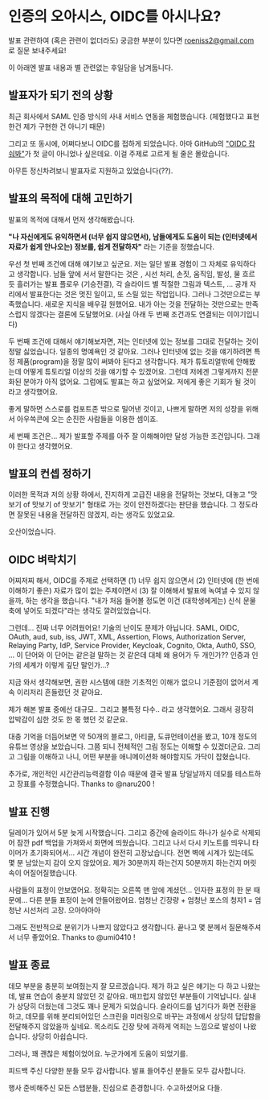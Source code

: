 # 인증의 오아시스, OIDC를 아시나요?

발표 관련하여 (혹은 관련이 없더라도) 궁금한 부분이 있다면 roeniss2@gmail.com 로 질문 보내주세요!

이 아래엔 발표 내용과 별 관련없는 후일담을 남겨둡니다.

## 발표자가 되기 전의 상황

최근 회사에서 SAML 인증 방식의 사내 서비스 연동을 체험했습니다. (체험했다고 표현한건 제가 구현한 건 아니기 때문)

그리고 또 동시에, 어쩌다보니 OIDC를 접하게 되었습니다. 아마 GitHub의 ["OIDC 잡숴봐"](https://docs.github.com/ko/enterprise-cloud@latest/actions/deployment/security-hardening-your-deployments/configuring-openid-connect-in-amazon-web-services)가 첫 글이 아니었나 싶은데요. 이걸 주제로 고르게 될 줄은 몰랐습니다.

아무튼 정신차려보니 발표자로 지원하고 있었습니다(??).

## 발표의 목적에 대해 고민하기

발표의 목적에 대해서 먼저 생각해봤습니다.

**"나 자신에게도 유익하면서 (너무 쉽지 않으면서), 남들에게도 도움이 되는 (인터넷에서 자료가 쉽게 안나오는) 정보를, 쉽게 전달하자"** 라는 기준을 정했습니다.

우선 첫 번째 조건에 대해 얘기보고 싶군요. 저는 일단 발표 경험이 그 자체로 유익하다고 생각합니다. 남들 앞에 서서 말한다는 것은 , 시선 처리, 손짓, 움직임, 발성, 물 흐르듯 흘러가는 발표 플로우 (기승전결), 각 슬라이드 별 적절한 그림과 텍스트, ... 공개 자리에서 발표한다는 것은 멋진 일이고, 또 스릴 있는 작업입니다. 그러나 그것만으로는 부족했습니다. 새로운 지식을 배우길 원했어요. 내가 아는 것을 전달하는 것만으로는 만족스럽지 않겠다는 결론에 도달했어요. (사실 아래 두 번째 조건과도 연결되는 이야기입니다)

두 번째 조건에 대해서 얘기해보자면, 저는 인터넷에 있는 정보를 그대로 전달하는 것이 정말 싫었습니다. 일종의 명예욕인 것 같아요. 그러나 인터넷에 없는 것을 얘기하려면 특정 제품(program)을 정말 많이 써봐야 된다고 생각합니다. 제가 튜토리얼밖에 안해봤는데 어떻게 튜토리얼 이상의 것을 얘기할 수 있겠어요. 그런데 저에겐 그렇게까지 전문화된 분야가 아직 없어요. 그럼에도 발표는 하고 싶었어요. 저에게 좋은 기회가 될 것이라고 생각했어요.

좋게 말하면 스스로를 컴포트존 밖으로 밀어낸 것이고, 나쁘게 말하면 저의 성장을 위해서 아우쓱콘에 오는 순진한 사람들을 이용한 셈이죠.

세 번째 조건은... 제가 발표할 주제를 아주  잘 이해해야만 달성 가능한 조건입니다. 그래야 한다고 생각했어요.

## 발표의 컨셉 정하기

이러한 목적과 저의 상황 하에서, 진지하게 고급진 내용을 전달하는 것보다, 대놓고 "맛보기 of 맛보기 of 맛보기" 형태로 가는 것이 안전하겠다는 판단을 했습니다. 그 정도라면 잘못된 내용을 전달하진 않겠지, 라는 생각도 있었고요.

오산이었습니다.

## OIDC 벼락치기

어찌저찌 해서, OIDC를 주제로 선택하면 (1) 너무 쉽지 않으면서 (2) 인터넷에 (한 번에 이해하기 좋은) 자료가 많이 없는 주제이면서 (3) 잘 이해해서 발표에 녹여낼 수 있지 않을까, 하는 생각을 했습니다. "내가 처음 들어볼 정도면 이건 (대학생에게는) 신식 문물 축에 넣어도 되겠다"라는 생각도 깔려있었습니다.

그런데... 진짜 너무 어려웠어요! 기술의 난이도 문제가 아닙니다. SAML, OIDC, OAuth, aud, sub, iss, JWT, XML, Assertion, Flows, Authorization Server, Relaying Party, IdP, Service Provider, Keycloak, Cognito, Okta, Auth0, SSO, ... 이 단어와 이 단어는 같은걸 말하는 것 같은데 대체 왜 용어가 두 개인가?? 인증과 인가의 세계가 이렇게 깊단 말인가...? 

지금 와서 생각해보면, 권한 시스템에 대한 기초적인 이해가 없으니 기준점이 없어서 계속 이리저리 흔들렸던 것 같아요.

제가 해본 발표 중에선 대규모.. 그리고 불특정 다수.. 라고 생각했어요.  그래서 굉장히 압박감이 심한 것도 한 몫 했던 것 같군요.

대충 기억을 더듬어보면 약 50개의 블로그, 아티클, 도큐먼테이션을 봤고, 10개 정도의 유튜브 영상을 보았습니다. 그쯤 되니 전체적인 그림 정도는 이해할 수 있겠더군요. 그리고 그림을 이해하고 나니, 어떤 부분을 애니메이션화 해야할지도 가닥이 잡혔습니다.

추가로, 개인적인 시간관리능력결함 이슈 때문에 결국 발표 당일날까지 데모를 테스트하고 장표를 수정했습니다. Thanks to @naru200 !

## 발표 진행

딜레이가 있어서 5분 늦게 시작했습니다. 그리고 중간에 슬라이드 하나가 실수로 삭제되어 잠깐 pdf 백업을 가져와서 화면에 띄웠습니다. 그리고 나서 다시 키노트를 띄우니 타이머가 초기화되어서... 시간 개념이 완전히 고장났습니다. 전면 벽에 시계가 있는데도 몇 분 남았는지 감이 오지 않았어요. 제가 30분까지 하는건지 50분까지 하는건지 머릿속이 어질어질했습니다.

사람들의 표정이 안보였어요. 정확히는 오른쪽 맨 앞에 계셨던... 인자한 표정의 한 분 때문에... 다른 분들 표정이 눈에 안들어왔어요. 엄청난 긴장량 + 엄청난 포스의 청자1 = 엄청난 시선처리 고장. 으아아아아

그래도 전반적으로 분위기가 나쁘지 않았다고 생각합니다. 끝나고 몇 분께서 질문해주셔서 너무 좋았어요. Thanks to @umi0410 !

## 발표 종료

데모 부분을 충분히 보여줬는지 잘 모르겠습니다. 제가 하고 싶은 얘기는 다 하고 나왔는데, 발표 연습이 충분치 않았던 것 같아요. 매끄럽지 않았던 부분들이 기억납니다. 실내가 상당히 더웠는데 그것도 꽤나 문제가 되었습니다. 슬라이드를 넘기다가 화면 전환을 하고, 데모를 위해 분리되어있던 스크린을 미러링으로 바꾸는 과정에서 상당히 답답함을 전달해주지 않았을까 싶네요. 목소리도 긴장 탓에 과하게 억죄는 느낌으로 발성이 나왔습니다. 상당히 아쉽습니다.

그러나, 꽤 괜찮은 체험이었어요. 누군가에게 도움이 되었기를.

피드백 주신 다양한 분들 모두 감사합니다. 발표 들어주신 분들도 모두 감사합니다.

행사 준비해주신 모든 스탭분들, 진심으로 존경합니다. 수고하셨어요 다들.

